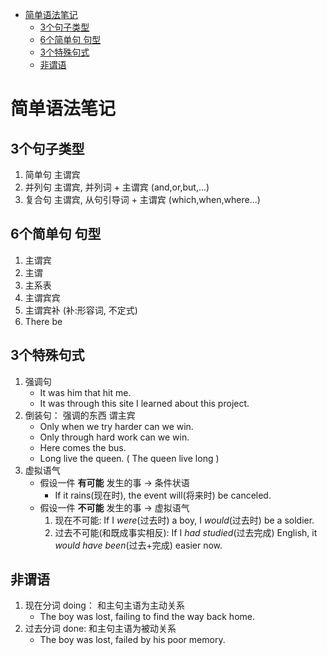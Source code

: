 [](...menustart)

- [简单语法笔记](#1fe410e3570b0d8dad9dfe6df63efb5a)
    - [3个句子类型](#ad7649afe8e0d13e424d22845c82ff4f)
    - [6个简单句 句型](#401dc351076205bae8bb218b847f5cf0)
    - [3个特殊句式](#be53932c8b60c887388022bd9248b902)
    - [非谓语](#f894460c6f4eca967b478805a86c1c12)

[](...menuend)


<h2 id="1fe410e3570b0d8dad9dfe6df63efb5a"></h2>

# 简单语法笔记

<h2 id="ad7649afe8e0d13e424d22845c82ff4f"></h2>

## 3个句子类型

1. 简单句  主谓宾
2. 并列句  主谓宾, 并列词  + 主谓宾 (and,or,but,...)
3. 复合句  主谓宾, 从句引导词 + 主谓宾 (which,when,where...)

<h2 id="401dc351076205bae8bb218b847f5cf0"></h2>

## 6个简单句 句型

1. 主谓宾
2. 主谓
3. 主系表
4. 主谓宾宾
5. 主谓宾补 (补:形容词, 不定式)
6. There be


<h2 id="be53932c8b60c887388022bd9248b902"></h2>

## 3个特殊句式

1. 强调句
    - It was him that hit me.
    - It was through this site I learned about this project.
2. 倒装句： 强调的东西 谓主宾
    - Only when we try harder can we win.
    - Only through hard work can we win.
    - Here comes the bus.
    - Long live the queen. ( The queen live long )
3. 虚拟语气
    - 假设一件 **有可能** 发生的事 -> 条件状语
        - If it rains(现在时), the event will(将来时) be canceled.
    - 假设一件 **不可能** 发生的事 -> 虚拟语气
        1. 现在不可能: If I *were*(过去时) a boy, I *would*(过去时) be a soldier.
        2. 过去不可能(和既成事实相反): If I *had studied*(过去完成) English, it *would have been*(过去+完成) easier now.

<h2 id="f894460c6f4eca967b478805a86c1c12"></h2>

## 非谓语

1. 现在分词 doing： 和主句主语为主动关系
    - The boy was lost, failing to find the way back home.
2. 过去分词 done: 和主句主语为被动关系
    - The boy was lost, failed by his poor memory.



